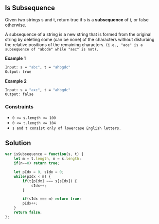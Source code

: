
##  Is Subsequence

Given two strings s and t, return true if s is a **subsequence** of t, or false otherwise.

A subsequence of a string is a new string that is formed from the original string by deleting some (can be none) of the characters without disturbing the relative positions of the remaining characters. ```(i.e., "ace" is a subsequence of "abcde" while "aec" is not).```

 




**Example 1**
```bash
Input: s = "abc", t = "ahbgdc"
Output: true
```
**Example 2**
```bash
Input: s = "axc", t = "ahbgdc"
Output: false
```
    
### Constraints

- ```0 <= s.length <= 100```
- ```0 <= t.length <= 104```
- ```s and t consist only of lowercase English letters.```

## Solution

```javascript
var isSubsequence = function(s, t) {
    let m = t.length, n = s.length;
    if(n==0) return true;

    let pIdx = 0, sIdx = 0;
    while(pIdx < m) {
        if(t[pIdx] === s[sIdx]) {
            sIdx++;
        }

        if(sIdx === n) return true;
        pIdx++;
    }
    return false;
};
```
